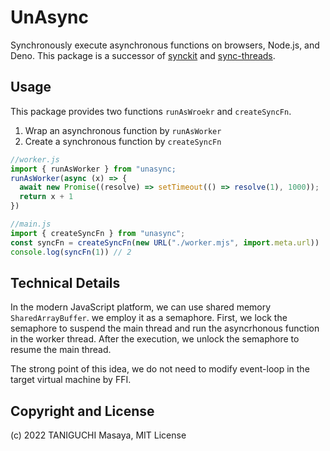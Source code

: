 # UnAsync

Synchronously execute asynchronous functions on browsers, Node.js, and Deno.
This package is a successor of [synckit](https://npmjs.com/package/synckit) and [sync-threads](https://npmjs.com/package/sync-threads).

## Usage

This package provides two functions `runAsWroekr` and `createSyncFn`.

1. Wrap an asynchronous function by `runAsWorker`
2. Create a synchronous function by `createSyncFn`

```js
//worker.js
import { runAsWorker } from "unasync;
runAsWorker(async (x) => {
  await new Promise((resolve) => setTimeout(() => resolve(1), 1000));
  return x + 1
})
```

```js
//main.js
import { createSyncFn } from "unasync";
const syncFn = createSyncFn(new URL("./worker.mjs", import.meta.url))
console.log(syncFn(1)) // 2
```

## Technical Details

In the modern JavaScript platform, we can use shared memory `SharedArrayBuffer`.
we employ it as a semaphore. First, we lock the semaphore to suspend the main thread 
and run the asyncrhonous function in the worker thread.
After the execution, we unlock the semaphore to resume the main thread.

The strong point of this idea, we do not need to modify event-loop in the target virtual machine by FFI.

## Copyright and License

(c) 2022 TANIGUCHI Masaya, MIT License